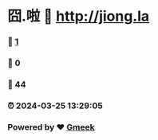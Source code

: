 # 囧.啦 :link: http://jiong.la 
### :page_facing_up: [1](http://jiong.la/tag.html) 
### :speech_balloon: 0 
### :hibiscus: 44 
### :alarm_clock: 2024-03-25 13:29:05 
### Powered by :heart: [Gmeek](https://github.com/Meekdai/Gmeek)
